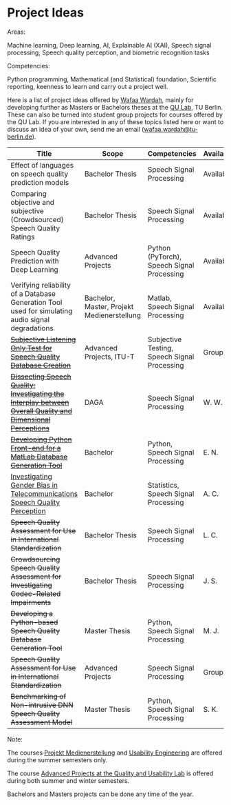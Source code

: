 # Project Ideas

Areas: 


Machine learning, Deep learning, AI, Explainable AI (XAI), Speech signal processing, Speech quality perception, and biometric recognition tasks


Competencies:

Python programming, Mathematical (and Statistical) foundation, Scientific reporting, keenness to learn and carry out a project well.


Here is a list of project ideas offered by [Wafaa Wardah](https://www.tu.berlin/index.php?id=34807), mainly for developing further as Masters or Bachelors theses at the [QU Lab](https://www.tu.berlin/en/qu), TU Berlin. These can also be turned into student group projects for courses offered by the QU Lab. If you are interested in any of these topics listed here or want to discuss an idea of your own, send me an email ([wafaa.wardah@tu-berlin.de](mailto:wafaa.wardah@tu-berlin.de)).

| Title | Scope | Competencies | Availability | Date |
|-------------| -----|-------------| -----| -----|
| Effect of languages on speech quality prediction models| Bachelor Thesis | Speech Signal Processing | Available | Aug 2024 |
| Comparing objective and subjective (Crowdsourced) Speech Quality Ratings| Bachelor Thesis | Speech Signal Processing | Available | Aug 2024 |
| Speech Quality Prediction with Deep Learning | Advanced Projects | Python (PyTorch), Speech Signal Processing | Available | Aug 2024 |
| Verifying reliability of a Database Generation Tool used for simulating audio signal degradations| Bachelor, Master, Projekt Medienerstellung | Matlab, Speech Signal Processing | Available | Aug 2024 |
| ~~[Subjective Listening Only Test for Speech Quality Database Creation](https://github.com/WafaaWardah/SLOTest_2023)~~ | Advanced Projects, ITU-T | Subjective Testing, Speech Signal Processing | Group of 6 | Oct 2023 |
| ~~[Dissecting Speech Quality: Investigating the Interplay between Overall Quality and Dimensional Perceptions](https://github.com/WafaaWardah/dissecting_speech_quality_dimensions)~~| DAGA | Speech Signal Processing | W. W. | Oct 2023 |
| ~~[Developing Python Front-end for a MatLab Database Generation Tool](https://github.com/WafaaWardah/PyGUI-DB)~~ | Bachelor | Python, Speech Signal Processing | E. N. | Nov 2023 |
| [Investigating Gender Bias in Telecommunications Speech Quality Perception](https://github.com/WafaaWardah/gen_speech) | Bachelor | Statistics, Speech Signal Processing | A. C. | Nov 2023 |
| ~~Speech Quality Assessment for Use in International Standardization~~ | Bachelor Thesis | Speech Signal Processing | L. C. | 2023 |
| ~~Crowdsourcing Speech Quality Assessment for Investigating Codec-Related Impairments~~ | Bachelor Thesis | Speech Signal Processing | J. S. | 2023 |
| ~~Developing a Python-based Speech Quality Database Generation Tool~~ | Master Thesis | Python, Speech Signal Processing | M. J. | 2023 |
| ~~Speech Quality Assessment for Use in International Standardization~~ | Advanced Projects | Speech Signal Processing | Group of 6 | 2022 |
| ~~Benchmarking of Non-intrusive DNN Speech Quality Assessment Model~~ | Master Thesis | Python, Speech Signal Processing | S. K. | 2021 - 2022 |



Note: 

The courses [Projekt Medienerstellung](https://www.tu.berlin/qu/studium-und-lehre/lehrangebot/kurse/sommersemester/medienprojekt-medienerstellung) and [Usability Engineering](https://www.tu.berlin/qu/studium-und-lehre/lehrangebot/kurse/sommersemester/usability-engineering) are offered during the summer semesters only. 

The course [Advanced Projects at the Quality and Usability Lab](https://www.tu.berlin/qu/studium-und-lehre/lehrangebot) is offered during both summer and winter semesters.

Bachelors and Masters projects can be done any time of the year.
